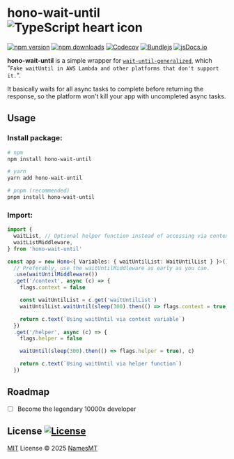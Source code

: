 # hono-wait-until ![TypeScript heart icon](https://img.shields.io/badge/♡-%23007ACC.svg?logo=typescript&logoColor=white)

[![npm version][npm-version-src]][npm-version-href]
[![npm downloads][npm-downloads-src]][npm-downloads-href]
[![Codecov][codecov-src]][codecov-href]
[![Bundlejs][bundlejs-src]][bundlejs-href]
[![jsDocs.io][jsDocs-src]][jsDocs-href]

**hono-wait-until** is a simple wrapper for [`wait-until-generalized`](https://github.com/bubblydoo/wait-until-generalized), which "`Fake waitUntil in AWS Lambda and other platforms that don't support it.`".

It basically waits for all async tasks to complete before returning the response, so the platform won't kill your app with uncompleted async tasks.

## Usage
### Install package:
```sh
# npm
npm install hono-wait-until

# yarn
yarn add hono-wait-until

# pnpm (recommended)
pnpm install hono-wait-until
```

### Import:
```ts
import {
  waitList, // Optional helper function instead of accessing via context
  waitListMiddleware,
} from 'hono-wait-until'

const app = new Hono<{ Variables: { waitUntilList: WaitUntilList } }>()
  // Preferably, use the waitUntilMiddleware as early as you can.
  .use(waitUntilMiddleware())
  .get('/context', async (c) => {
    flags.context = false

    const waitUntilList = c.get('waitUntilList')
    waitUntilList.waitUntil(sleep(300).then(() => flags.context = true))

    return c.text(`Using waitUntil via context variable`)
  })
  .get('/helper', async (c) => {
    flags.helper = false

    waitUntil(sleep(300).then(() => flags.helper = true), c)

    return c.text(`Using waitUntil via helper function`)
  })
```

## Roadmap
- [ ] Become the legendary 10000x developer

## License [![License][license-src]][license-href]
[MIT](./LICENSE) License © 2025 [NamesMT](https://github.com/NamesMT)

<!-- Badges -->

[npm-version-src]: https://img.shields.io/npm/v/hono-wait-until?labelColor=18181B&color=F0DB4F
[npm-version-href]: https://npmjs.com/package/hono-wait-until
[npm-downloads-src]: https://img.shields.io/npm/dm/hono-wait-until?labelColor=18181B&color=F0DB4F
[npm-downloads-href]: https://npmjs.com/package/hono-wait-until
[codecov-src]: https://img.shields.io/codecov/c/gh/namesmt/hono-wait-until/main?labelColor=18181B&color=F0DB4F
[codecov-href]: https://codecov.io/gh/namesmt/hono-wait-until
[license-src]: https://img.shields.io/github/license/namesmt/hono-wait-until.svg?labelColor=18181B&color=F0DB4F
[license-href]: https://github.com/namesmt/hono-wait-until/blob/main/LICENSE
[bundlejs-src]: https://img.shields.io/bundlejs/size/hono-wait-until?labelColor=18181B&color=F0DB4F
[bundlejs-href]: https://bundlejs.com/?q=hono-wait-until
[jsDocs-src]: https://img.shields.io/badge/Check_out-jsDocs.io---?labelColor=18181B&color=F0DB4F
[jsDocs-href]: https://www.jsdocs.io/package/hono-wait-until
